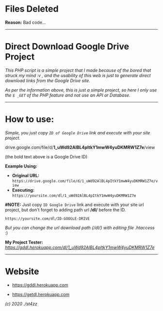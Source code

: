 # Files Deleted
**Reason:** Bad code...

------------------------------------------------------------------------

# Direct Download Google Drive Project
*This PHP script is a simple project that I made because of the bored that struck my mind :v , and the usability of this web is just to generate direct download links from the Google Drive site.*

*As per the information above, this is just a simple project, so here I only use the `$ _GET` of the PHP feature and not use an API or Database.*

------------------------------------------------------------------------

# How to use:
*Simple, you just copy `ID of Google Drive` link and execute with your site project.*

drive.google.com/file/d/**1_uWd92AlBL4pItkY1mwW4yuDKMRW1Z7e**/view

(the bold text above is a Google Drive ID)

**Example Using:**
- **Original URL:** `https://drive.google.com/file/d/1_uWd92AlBL4pItkY1mwW4yuDKMRW1Z7e/view`
- **Executing:** `https://yoursite.com/dl/1_uWd92AlBL4pItkY1mwW4yuDKMRW1Z7e`

**#NOTE:** Just copy `ID Google Drive` link and execute with your site url project, but don't forget to adding path url **/dl/** before the ID.

`https://yoursite.com/dl/ID-GOOGLE-DRIVE`

*But you can change the url download path {/dl/} with editing file .htaccess* :)

**My Project Tester:**
*https://gddl.herokuapp.com/dl/1_uWd92AlBL4pItkY1mwW4yuDKMRW1Z7e*

------------------------------------------------------------------------

# Website
- https://gddl.herokuapp.com

- https://getdl.herokuapp.com

*(c) 2020 ./st4zz*
